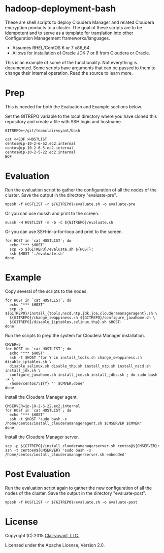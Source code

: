 # hadoop-deployment-bash

These are shell scripts to deploy Cloudera Manager and related Cloudera encryption products to a cluster.  The goal of these scripts are to be idempotent and to serve as a template for translation into other Configuration Management frameworks/languages.

* Assumes RHEL/CentOS 6 or 7 x86_64.
* Allows for installation of Oracle JDK 7 or 8 from Cloudera or Oracle.

This is an example of some of the functionality.  Not everything is documented.  Some scripts have arguments that can be passed to them to change their internal operation.  Read the source to learn more.

# Prep

This is needed for both the Evaluation and Example sections below.

Set the GITREPO variable to the local directory where you have cloned this repository and create a file with SSH login and hostname.
```
GITREPO=~/git/teamclairvoyant/bash

cat <<EOF >HOSTLIST
centos@ip-10-2-6-62.ec2.internal
centos@ip-10-2-6-5.ec2.internal
centos@ip-10-2-5-22.ec2.internal
EOF
```

# Evaluation

Run the evaluation script to gather the configuration of all the nodes of the cluster.  Save the output in the directory "evaluate-pre".
```
mpssh -f HOSTLIST -r ${GITREPO}/evaluate.sh -o evaluate-pre
```

Or you can use mussh and print to the screen.
```
mussh -H HOSTLIST -m -b -C ${GITREPO}/evaluate.sh
```

Or you can use SSH-in-a-for-loop and print to the screen.
```
for HOST in `cat HOSTLIST`; do
  echo "*** $HOST"
  scp -p ${GITREPO}/evaluate.sh ${HOST}:
  ssh $HOST './evaluate.sh'
done
```

# Example

Copy several of the scripts to the nodes.
```
for HOST in `cat HOSTLIST`; do
  echo "*** $HOST"
  scp -p ${GITREPO}/install_{tools,nscd,ntp,jdk,jce,clouderamanageragent}.sh \
  ${GITREPO}/change_swappiness.sh ${GITREPO}/configure_javahome.sh \
  ${GITREPO}/disable_{iptables,selinux,thp}.sh $HOST:
done
```

Run the scripts to prep the system for Cloudera Manager installation.
```
CMVER=5
for HOST in `cat HOSTLIST`; do
  echo "*** $HOST"
  ssh -t $HOST "for Y in install_tools.sh change_swappiness.sh disable_iptables.sh \
  disable_selinux.sh disable_thp.sh install_ntp.sh install_nscd.sh install_jdk.sh \
  configure_javahome.sh install_jce.sh install_jdbc.sh ; do sudo bash -x \
  /home/centos/\${Y} '' $CMVER;done"
done
```

Install the Cloudera Manager agent.
```
CMSERVER=ip-10-2-5-22.ec2.internal
for HOST in `cat HOSTLIST`; do
  echo "*** $HOST"
  ssh -t $HOST "sudo bash -x /home/centos/install_clouderamanageragent.sh $CMSERVER $CMVER"
done
```

Install the Cloudera Manager server.
```
scp -p ${GITREPO}/install_clouderamanagerserver.sh centos@${CMSERVER}:
ssh -t centos@${CMSERVER} 'sudo bash -x /home/centos/install_clouderamanagerserver.sh embedded'
```

# Post Evaluation

Run the evaluation script again to gather the new configuration of all the nodes of the cluster.  Save the output in the directory "evaluate-post".
```
mpssh -f HOSTLIST -r ${GITREPO}/evaluate.sh -o evaluate-post
```

# License

Copyright (C) 2015 [Clairvoyant, LLC.](http://clairvoyantsoft.com/)

Licensed under the Apache License, Version 2.0.
